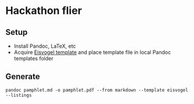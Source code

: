# Hackathon flier

## Setup

* Install Pandoc, LaTeX, etc
* Acquire [Eisvogel template](https://github.com/Wandmalfarbe/pandoc-latex-template/tree/master) and place template file in local Pandoc templates folder

## Generate

```
pandoc pamphlet.md -o pamphlet.pdf --from markdown --template eisvogel --listings
```